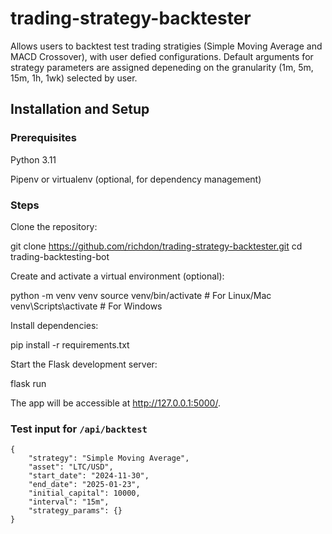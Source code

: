 # trading-strategy-backtester

Allows users to backtest test trading stratigies (Simple Moving Average and MACD Crossover), with user defied configurations. Default arguments for strategy parameters are assigned depeneding on the granularity (1m, 5m, 15m, 1h, 1wk) selected by user. 

## Installation and Setup

### Prerequisites

Python 3.11

Pipenv or virtualenv (optional, for dependency management)

### Steps

Clone the repository:

git clone https://github.com/richdon/trading-strategy-backtester.git
cd trading-backtesting-bot

Create and activate a virtual environment (optional):

python -m venv venv
source venv/bin/activate # For Linux/Mac
venv\Scripts\activate   # For Windows

Install dependencies:

pip install -r requirements.txt

Start the Flask development server:

flask run

The app will be accessible at http://127.0.0.1:5000/.


### Test input for `/api/backtest`
```
{
    "strategy": "Simple Moving Average",
    "asset": "LTC/USD",
    "start_date": "2024-11-30",
    "end_date": "2025-01-23",
    "initial_capital": 10000,
    "interval": "15m",
    "strategy_params": {}
}
```
